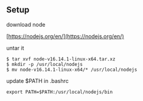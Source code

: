 ## Setup

download node 

[https://nodejs.org/en/](https://nodejs.org/en/)

untar it

```
$ tar xvf node-v16.14.1-linux-x64.tar.xz
$ mkdir -p /usr/local/nodejs
$ mv node-v16.14.1-linux-x64/* /usr/local/nodejs
```

update $PATH in .bashrc
```
export PATH=$PATH:/usr/local/nodejs/bin
```
